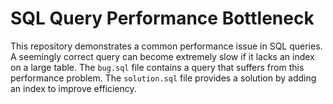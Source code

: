 # SQL Query Performance Bottleneck
This repository demonstrates a common performance issue in SQL queries. A seemingly correct query can become extremely slow if it lacks an index on a large table. 
The `bug.sql` file contains a query that suffers from this performance problem.
The `solution.sql` file provides a solution by adding an index to improve efficiency.